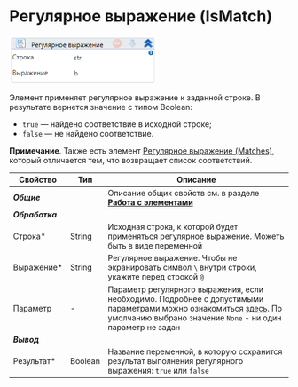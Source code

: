 # Регулярное выражение (IsMatch)

![](<../../../../.gitbook/assets/image (264).png>)

Элемент применяет регулярное выражение к заданной строке. В результате вернется значение с типом Boolean:
* `true` — найдено соответствие в исходной строке;
* `false` — не найдено соответствие.

**Примечание**. Также есть элемент [Регулярное выражение (Matches)](https://docs.primo-rpa.ru/primo-rpa/g\_elements/osnovnye-elementy/els\_data/els\_data\_strings/el\_stringmatches), который отличается тем, что возвращает список соответствий.

| Свойство        | Тип     | Описание                                                                                                                                                                                                                                                                                                                                                                                       |
| --------------- | ------- | ---------------------------------------------------------------------------------------------------------------------------------------------------------------------------------------------------------------------------------------------------------------------------------------------------------------------------------------------------------------------------------------------- |
| _**Общие**_     |         | Описание общих свойств см. в разделе [**Работа с элементами**](https://docs.primo-rpa.ru/primo-rpa/primo-studio/process/elements)                                                                                                                                                                                                                                                              |
| _**Обработка**_ |         |                                                                                                                                                                                                                                                                                                                                                                                                |
| Строка\*        | String  | Исходная строка, к которой будет применяться регулярное выражение. Можеть быть в виде переменной                                                                                                                                                                                                                                                                                       |
| Выражение\*     | String  | Регулярное выражение. Чтобы не экранировать символ `\` внутри строки, укажите перед строкой `@`                                                                                                                                                                                                                                                                                             |
| Параметр        | -       | Параметр регулярного выражения, если необходимо. Подробнее с допустимыми параметрами можно ознакомиться [здесь](https://learn.microsoft.com/ru-ru/dotnet/standard/base-types/regular-expression-options). По умолчанию выбрано значение `None` - ни один параметр не задан |
| _**Вывод**_     |         |                                                                                                                                                                                                                                                                                                                                                                                                |
| Результат\*     | Boolean | Название переменной, в которую сохранится результат выполнения регулярного выражения: `true` или `false`          |
